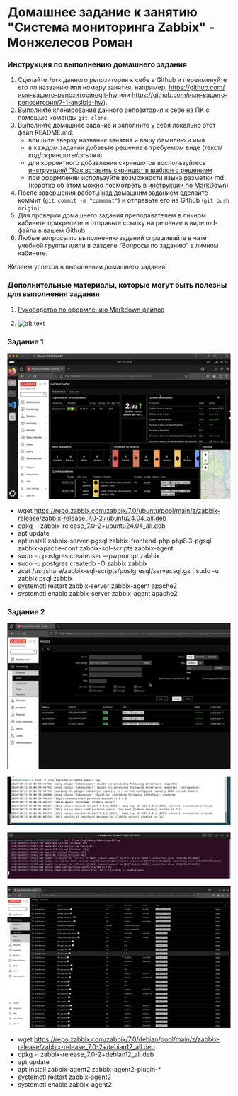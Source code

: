 # Домашнее задание к занятию "Система мониторинга Zabbix" - Монжелесов Роман

### Инструкция по выполнению домашнего задания

   1. Сделайте `fork` данного репозитория к себе в Github и переименуйте его по названию или номеру занятия, например, https://github.com/имя-вашего-репозитория/git-hw или  https://github.com/имя-вашего-репозитория/7-1-ansible-hw).
   2. Выполните клонирование данного репозитория к себе на ПК с помощью команды `git clone`.
   3. Выполните домашнее задание и заполните у себя локально этот файл README.md:
      - впишите вверху название занятия и вашу фамилию и имя
      - в каждом задании добавьте решение в требуемом виде (текст/код/скриншоты/ссылка)
      - для корректного добавления скриншотов воспользуйтесь [инструкцией "Как вставить скриншот в шаблон с решением](https://github.com/netology-code/sys-pattern-homework/blob/main/screen-instruction.md)
      - при оформлении используйте возможности языка разметки md (коротко об этом можно посмотреть в [инструкции  по MarkDown](https://github.com/netology-code/sys-pattern-homework/blob/main/md-instruction.md))
   4. После завершения работы над домашним заданием сделайте коммит (`git commit -m "comment"`) и отправьте его на Github (`git push origin`);
   5. Для проверки домашнего задания преподавателем в личном кабинете прикрепите и отправьте ссылку на решение в виде md-файла в вашем Github.
   6. Любые вопросы по выполнению заданий спрашивайте в чате учебной группы и/или в разделе “Вопросы по заданию” в личном кабинете.
   
Желаем успехов в выполнении домашнего задания!
   
### Дополнительные материалы, которые могут быть полезны для выполнения задания

1. [Руководство по оформлению Markdown файлов](https://gist.github.com/Jekins/2bf2d0638163f1294637#Code)

2. ![alt text]()

### Задание 1

![alt text](https://github.com/monzhelesov/git-hw/blob/main/Снимок%20экрана%202024-10-13%20в%2023.26.12.png)

* wget https://repo.zabbix.com/zabbix/7.0/ubuntu/pool/main/z/zabbix-release/zabbix-release_7.0-2+ubuntu24.04_all.deb
* dpkg -i zabbix-release_7.0-2+ubuntu24.04_all.deb
* apt update
* apt install zabbix-server-pgsql zabbix-frontend-php php8.3-pgsql zabbix-apache-conf zabbix-sql-scripts zabbix-agent
* sudo -u postgres createuser --pwprompt zabbix
* sudo -u postgres createdb -O zabbix zabbix
* zcat /usr/share/zabbix-sql-scripts/postgresql/server.sql.gz | sudo -u zabbix psql zabbix
* systemctl restart zabbix-server zabbix-agent apache2
* systemctl enable zabbix-server zabbix-agent apache2

### Задание 2

![alt text](https://github.com/monzhelesov/git-hw/blob/main/Снимок%20экрана%202024-10-14%20в%2000.06.27.png)

![alt text](https://github.com/monzhelesov/git-hw/blob/main/Снимок%20экрана%202024-10-14%20в%2000.06.52.png)

![alt text](https://github.com/monzhelesov/git-hw/blob/main/Снимок%20экрана%202024-10-14%20в%2000.08.33.png)

![alt text](https://github.com/monzhelesov/git-hw/blob/main/Снимок%20экрана%202024-10-14%20в%2000.10.14.png)

* wget https://repo.zabbix.com/zabbix/7.0/debian/pool/main/z/zabbix-release/zabbix-release_7.0-2+debian12_all.deb
* dpkg -i zabbix-release_7.0-2+debian12_all.deb
* apt update
* apt install zabbix-agent2 zabbix-agent2-plugin-*
* systemctl restart zabbix-agent2
* systemctl enable zabbix-agent2